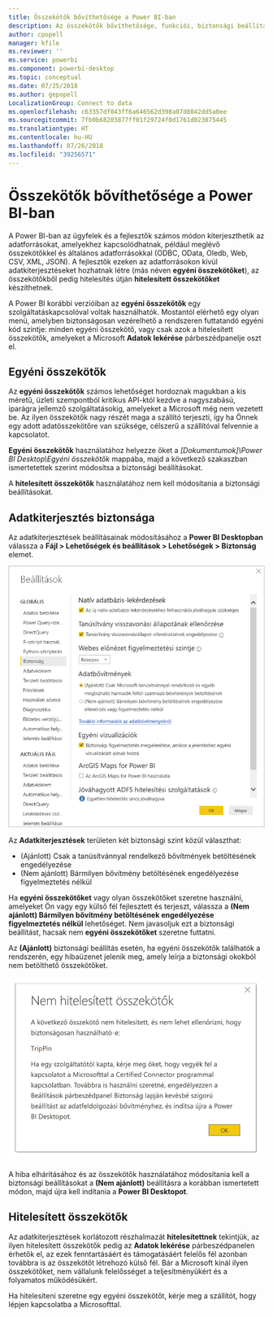 ```yaml
---
title: Összekötők bővíthetősége a Power BI-ban
description: Az összekötők bővíthetősége, funkciói, biztonsági beállításai és a hitelesített összekötők
author: cpopell
manager: kfile
ms.reviewer: ''
ms.service: powerbi
ms.component: powerbi-desktop
ms.topic: conceptual
ms.date: 07/25/2018
ms.author: gepopell
LocalizationGroup: Connect to data
ms.openlocfilehash: c63357df043ff6a646562d398a07d8042dd5a0ee
ms.sourcegitcommit: 7fb0b68203877ff01f29724f0d1761d023075445
ms.translationtype: HT
ms.contentlocale: hu-HU
ms.lasthandoff: 07/26/2018
ms.locfileid: "39256571"
---
```

# <a name="connector-extensibility-in-power-bi"></a>Összekötők bővíthetősége a Power BI-ban

A Power BI-ban az ügyfelek és a fejlesztők számos módon kiterjeszthetik az adatforrásokat, amelyekhez kapcsolódhatnak, például meglévő összekötőkkel és általános adatforrásokkal (ODBC, OData, Oledb, Web, CSV, XML, JSON). A fejlesztők ezeken az adatforrásokon kívül adatkiterjesztéseket hozhatnak létre (más néven **egyéni összekötőket**), az összekötőkből pedig hitelesítés útján **hitelesített összekötőket** készíthetnek.

A Power BI korábbi verzióiban az **egyéni összekötők** egy szolgáltatáskapcsolóval voltak használhatók. Mostantól elérhető egy olyan menü, amelyben biztonságosan vezérelhető a rendszeren futtatandó egyéni kód szintje: minden egyéni összekötő, vagy csak azok a hitelesített összekötők, amelyeket a Microsoft **Adatok lekérése** párbeszédpanelje oszt el.

## <a name="custom-connectors"></a>Egyéni összekötők

Az **egyéni összekötők** számos lehetőséget hordoznak magukban a kis méretű, üzleti szempontból kritikus API-któl kezdve a nagyszabású, iparágra jellemző szolgáltatásokig, amelyeket a Microsoft még nem vezetett be. Az ilyen összekötők nagy részét maga a szállító terjeszti, így ha Önnek egy adott adatösszekötőre van szüksége, célszerű a szállítóval felvennie a kapcsolatot.

**Egyéni összekötők** használatához helyezze őket a *\[Dokumentumok]\\Power BI Desktop\\Egyéni összekötők* mappába, majd a következő szakaszban ismertetettek szerint módosítsa a biztonsági beállításokat.

A **hitelesített összekötők** használatához nem kell módosítania a biztonsági beállításokat.

## <a name="data-extension-security"></a>Adatkiterjesztés biztonsága

Az adatkiterjesztések beállításainak módosításához a **Power BI Desktopban** válassza a **Fájl > Lehetőségek és beállítások > Lehetőségek > Biztonság** elemet.

![Annak szabályozása, hogy betölthet-e adatkiterjesztési biztonsági beállításokkal rendelkező egyéni összekötőket](media/desktop-connector-extensibility/data-extension-security-1.png)

Az **Adatkiterjesztések** területen két biztonsági szint közül választhat:

* (Ajánlott) Csak a tanúsítvánnyal rendelkező bővítmények betöltésének engedélyezése
* (Nem ajánlott) Bármilyen bővítmény betöltésének engedélyezése figyelmeztetés nélkül

Ha **egyéni összekötőket** vagy olyan összekötőket szeretne használni, amelyeket Ön vagy egy külső fél fejlesztett és terjeszt, válassza a **(Nem ajánlott) Bármilyen bővítmény betöltésének engedélyezése figyelmeztetés nélkül** lehetőséget. Nem javasoljuk ezt a biztonsági beállítást, hacsak nem **egyéni összekötőket** szeretne futtatni.

Az **(Ajánlott)** biztonsági beállítás esetén, ha egyéni összekötők találhatók a rendszerén, egy hibaüzenet jelenik meg, amely leírja a biztonsági okokból nem betölthető összekötőket.

![Egy párbeszédpanel ismerteti azokat az egyéni összekötőket, amelyek biztonsági okokból nem tölthetők be, ebben az esetben a TripPint](media/desktop-connector-extensibility/data-extension-security-2.png)

A hiba elhárításához és az összekötők használatához módosítania kell a biztonsági beállításokat a **(Nem ajánlott)** beállításra a korábban ismertetett módon, majd újra kell indítania a **Power BI Desktopot**.

## <a name="certified-connectors"></a>Hitelesített összekötők

Az adatkiterjesztések korlátozott részhalmazát **hitelesítettnek** tekintjük, az ilyen hitelesített összekötők pedig az **Adatok lekérése** párbeszédpanelen érhetők el, az ezek fenntartásáért és támogatásáért felelős fél azonban továbbra is az összekötőt létrehozó külső fél. Bár a Microsoft kínál ilyen összekötőket, nem vállalunk felelősséget a teljesítményükért és a folyamatos működésükért.

Ha hitelesíteni szeretne egy egyéni összekötőt, kérje meg a szállítót, hogy lépjen kapcsolatba a Microsofttal.
